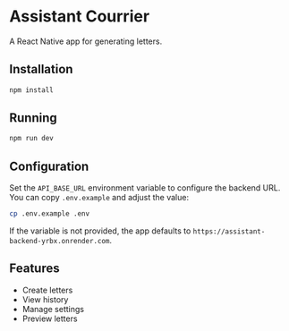 # Assistant Courrier

A React Native app for generating letters.

## Installation

```bash
npm install
```

## Running

```bash
npm run dev
```

## Configuration

Set the `API_BASE_URL` environment variable to configure the backend URL. You
can copy `.env.example` and adjust the value:

```bash
cp .env.example .env
```

If the variable is not provided, the app defaults to
`https://assistant-backend-yrbx.onrender.com`.

## Features

- Create letters
- View history
- Manage settings
- Preview letters
